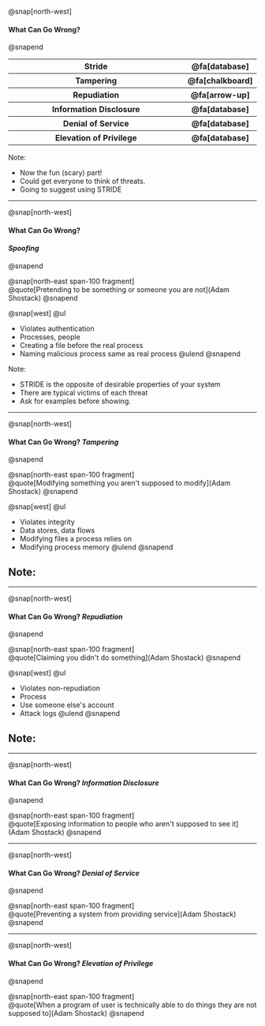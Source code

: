 @snap[north-west]
#### What Can Go Wrong?
@snapend

<table>
  <col width="500">
  <col width="100">
  <tr class="fragment">
    <th><b>S</b>tride</th>
    <th>@fa[database]</th>
  </tr>
  <tr class="fragment">
    <th><b>T</b>ampering</th>
    <th>@fa[chalkboard]</th>
  </tr>
    <tr class="fragment">
    <th><b>R</b>epudiation</th>
    <th>@fa[arrow-up]</th>
  </tr>
    <tr class="fragment">
    <th><b>I</b>nformation Disclosure</th>
    <th>@fa[database]</th>
  </tr>
    <tr class="fragment">
    <th><b>D</b>enial of Service</th>
    <th>@fa[database]</th>
  </tr>
    <tr class="fragment">
    <th><b>E</b>levation of Privilege</th>
    <th>@fa[database]</th>
  </tr>
</table>

Note:
- Now the fun (scary) part!
- Could get everyone to think of threats.
- Going to suggest using STRIDE

---
@snap[north-west]
#### What Can Go Wrong?
#### *Spoofing*
@snapend

@snap[north-east span-100 fragment]
<br>
@quote[Pretending to be something or someone you are not](Adam Shostack)
@snapend

@snap[west]
@ul
- Violates authentication
- Processes, people
- Creating a file before the real process
- Naming malicious process same as real process
@ulend
@snapend

Note:
- STRIDE is the opposite of desirable properties of your system
- There are typical victims of each threat
- Ask for examples before showing.

---
@snap[north-west]
#### What Can Go Wrong? *Tampering*
@snapend

@snap[north-east span-100 fragment]
<br>
@quote[Modifying something you aren't supposed to modify](Adam Shostack)
@snapend

@snap[west]
@ul
- Violates integrity
- Data stores, data flows
- Modifying files a process relies on
- Modifying process memory
@ulend
@snapend

Note:
- 

---
@snap[north-west]
#### What Can Go Wrong? *Repudiation*
@snapend

@snap[north-east span-100 fragment]
<br>
@quote[Claiming you didn't do something](Adam Shostack)
@snapend

@snap[west]
@ul
- Violates non-repudiation
- Process
- Use someone else's account
- Attack logs
@ulend
@snapend

Note:
- 

---
@snap[north-west]
#### What Can Go Wrong? *Information Disclosure*
@snapend

@snap[north-east span-100 fragment]
<br>
@quote[Exposing information to people who aren't supposed to see it](Adam Shostack)
@snapend

---
@snap[north-west]
#### What Can Go Wrong? *Denial of Service*
@snapend

@snap[north-east span-100 fragment]
<br>
@quote[Preventing a system from providing service](Adam Shostack)
@snapend

---
@snap[north-west]
#### What Can Go Wrong? *Elevation of Privilege*
@snapend

@snap[north-east span-100 fragment]
<br>
@quote[When a program of user is technically able to do things they are not supposed to](Adam Shostack)
@snapend
